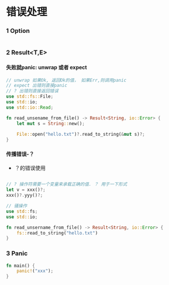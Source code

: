 # 错误处理

### 1 Option<T>

```rust

```

### 2 Result<T,E>

#### 失败就panic: unwrap 或者 expect

```rust
// unwrap 如果Ok, 返回Ok的值， 如果Err,则调用panic
// expect 出错则直接panic
// ? 出错则直接返回错误
use std::fs::File;
use std::io;
use std::io::Read;

fn read_unsename_from_file() -> Result<String, io::Error> {
    let mut s = String::new();
    
    File::open("hello.txt")?.read_to_string(&mut s)?;
}
```

#### 传播错误-？

- ？的错误使用

```rust

// ? 操作符需要一个变量来承载正确的值. ？ 用于一下形式
let v = xxx()?;
xxx()?.yyy()?;
```

```rust
// 骚操作
use std::fs;
use std::io;

fn read_unsername_from_file() -> Result<String, io::Error> {
    fs::read_to_string("hello.txt")
}
```

### 3 Panic

```rust
fn main() {
    panic!("xxx");
}
```
